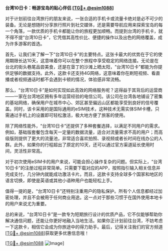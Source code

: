 **台湾10日卡：畅游宝岛的贴心伴侣 [[TG💪+ @esim1088](https://t.me/s/esim1088)]**

对于计划前往台湾旅行的朋友来说，一张合适的手机卡或流量卡绝对是必不可少的装备。无论是想随时分享旅行照片到社交媒体，还是需要导航应用来探索宝岛的每一个角落，一款优质的手机卡都能让你的旅程更加顺畅。而提到台湾的手机卡，就不得不提“台湾10日卡”，它凭借其高性价比、便捷的操作以及出色的网络覆盖，成为许多游客的首选。

首先，让我们来了解一下“台湾10日卡”的主要特点。这张卡最大的优势在于它的使用期限长达10天，这意味着你可以在整个旅程中享受稳定的网络连接。无论是在台北的街头巷尾品尝美食，还是在垦丁的沙滩上晒太阳，“台湾10日卡”都能为你提供足够的数据支持。此外，这款卡还支持4G网络，这意味着你在刷短视频、看直播或者视频通话时都不会遇到卡顿的情况，体验感非常流畅。

那么，“台湾10日卡”是如何实现如此高效的网络服务呢？这得益于其背后的运营商——一家在台湾地区拥有多年运营经验的电信公司。该公司在台湾各地铺设了密集的基站网络，确保用户在城市中心、郊区甚至偏远山区都能享受到良好的信号覆盖。同时，该卡采用的是国际通用的eSIM技术，这种技术无需实体SIM卡槽，只需通过手机上的设置即可轻松激活，极大地方便了旅客的使用。

除了网络性能外，“台湾10日卡”还提供了多种套餐选择，以满足不同用户的需求。例如，基础版套餐包含每天一定量的数据流量，适合对流量需求不高的用户；而高级版则提供了更大的流量池，非常适合喜欢拍照、录视频或者长时间在线办公的人群。此外，如果你的行程超出了原定的10天，还可以通过官方渠道延长使用时间，灵活性非常高。

对于初次使用eSIM卡的用户来说，可能会担心操作复杂的问题。但实际上，“台湾10日卡”的注册过程非常简单。只需要下载对应的APP，按照指引输入相关信息并完成支付，几分钟内就能成功激活卡片。而且，这款卡支持全球多个国家和地区的语言切换，即使是英语或其他小语种用户也能轻松上手。

值得一提的是，“台湾10日卡”还特别注重用户的隐私保护。所有个人信息都经过加密处理，并且不会被用于任何商业用途。这一点对于那些习惯于在国外使用本地卡的用户来说尤为重要。

总的来说，“台湾10日卡”是一款专为短期旅行设计的优质产品，它不仅能够帮助你解决通信问题，还能让你更好地融入当地生活。如果你正计划前往台湾，不妨考虑一下这款卡，相信它会成为你旅途中的得力助手。最后，记得关注我们的官方频道[[TG💪+ @esim1088](https://t.me/s/esim1088)]获取更多优惠信息哦！

[[TG💪+ @esim1088](https://t.me/s/esim1088) ![Image](https://i.postimg.cc/4NQfJmqS/Snipaste-2025-05-13-00-14-12.png)]